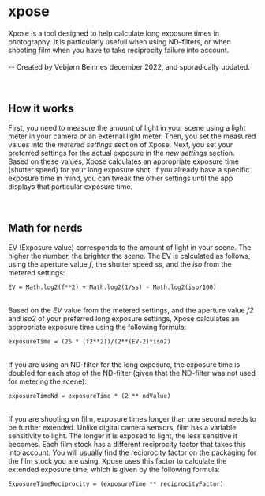 

# xpose
Xpose is a tool designed to help calculate long exposure times in photography. It is particularly usefull when using ND-filters, or when shooting film when you have to take reciprocity failure into account.
<br/>
<br/>
-- Created by Vebjørn Beinnes december 2022, and sporadically updated.
<br/>
<br/>
<br/>

## How it works
First, you need to measure the amount of light in your scene using a light meter in your camera or an external light meter. Then, you set the measured values into the *metered settings* section of Xpose. Next, you set your preferred settings for the actual exposure in the *new settings* section. Based on these values, Xpose calculates an appropriate exposure time (shutter speed) for your long exposure shot. If you already have a specific exposure time in mind, you can tweak the other settings until the app displays that particular exposure time.
<br/>
<br/>
<br/>


## Math for nerds
EV (Exposure value) corresponds to the amount of light in your scene. The higher the number, the brighter the scene. The EV is calculated as follows, using the aperture value *f*, the shutter speed *ss*, and the *iso* from the metered settings:

    EV = Math.log2(f**2) + Math.log2(1/ss) - Math.log2(iso/100)

<br/> Based on the *EV* value from the metered settings, and the aperture value *f2* and *iso2* of your preferred long exposure settings, Xpose calculates an appropriate exposure time using the following formula:

    exposureTime = (25 * (f2**2))/(2**(EV-2)*iso2)

<br/> If you are using an ND-filter for the long exposure, the exposure time is doubled for each stop of the ND-filter (given that the ND-filter was not used for metering the scene):

    exposureTimeNd = exposureTime * (2 ** ndValue)

<br/> If you are shooting on film, exposure times longer than one second needs to be further extended. Unlike digital camera sensors, film has a variable sensitivity to light. The longer it is exposed to light, the less sensitive it becomes. Each film stock has a different reciprocity factor that takes this into account. You will usually find the reciprocity factor on the packaging for the film stock you are using. Xpose uses this factor to calculate the extended exposure time, which is given by the following formula:

    ExposureTimeReciprocity = (exposureTime ** reciprocityFactor)



